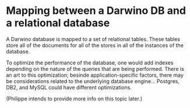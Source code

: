# Mapping between a Darwino DB and a relational database

A Darwino database is mapped to a set of relational tables. These tables store all of the documents for all of the stores in all of the instances of the database.

To optimize the performance of the database, one would add indexes depending on the nature of the queries that are being performed. There is an art to this optimization; besinde application-specific factors, there may be considerations related to the underlying database engine… Postgres, DB2, and MySQL could have different optimizations.

(Philippe intends to provide more info on this topic later.)
